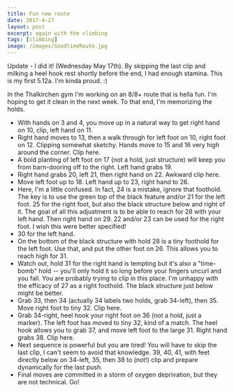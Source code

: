 ```yaml
---
title: Fun new route
date: 2017-4-27
layout: post
excerpt: again with the climbing
tags: [climbing]
image: /images/GoodtimeRoute.jpg
---
```


Update - I did it! (Wednesday May 17th). By skipping the last clip and
milking a heel hook rest shortly before the end, I had enough stamina.
This is my first 5.12a. I'm kinda proud. :)

In the Thalkirchen gym I'm working on an 8/8+ route that is hella fun.
I'm hoping to get it clean in the next week. To that end, I'm memorizing the holds.

* With hands on 3 and 4, you move up in a natural way to get right hand on 10,
  clip, left hand on 11.
* Right hand moves to 13, then a walk through for left foot on 10, right foot
  on 12. Clipping somewhat sketchy. Hands move to 15 and 16 very high around
  the corner. Clip here.
* A bold planting of left foot on 17 (not a hold, just structure) will keep
  you from barn-dooring off to the right. Left hand grabs 19.
* Right hand grabs 20, left 21, then right hand on 22. Awkward clip here.
* Move left foot up to 18. Left hand up to 23, right hand to 26.
* Here, I'm a little confused. In fact, 24 is a mistake, ignore that foothold.
  The key is to use the green top of the black feature and/or 21 for the left
  foot. 25 for the right foot, but also the black structure below and right
  of it. The goal of all this adjustment is to be able to reach for 28
  with your left hand. Then right hand on 29. 22 and/or 23 can be used for
  the right foot. I wish this were better specified!
* 30 for the left hand.
* On the bottom of the black structure with hold 28 is a tiny foothold for the
  left foot. Use that, and put the other foot on 26. This allows you to reach high
  for 31.
* Watch out, hold 31 for the right hand is tempting
  but it's also a "time-bomb" hold -- you'll only hold it so long before your
  fingers uncurl and you fall. You are probably trying to clip in this place.
  I'm unhappy with the efficacy of 27 as a right foothold. The black structure
  just below might be better.
* Grab 33, then 34 (actually 34 labels two holds, grab 34-left), then 35.
  Move right foot to tiny 32. Clip here.
* Grab 34-right, heel hook your right foot on 36 (not a hold, just a marker).
  The left foot has moved to tiny 32, kind of a match. The heel hook allows
  you to grab 37, and move left foot to the large 31. Right hand grabs 38.
  Clip here.
* Next sequence is powerful but you are tired! You will have to skip the last
  clip, I can't seem to avoid that knowledge. 39, 40, 41, with feet directly
  below on 34-left, 35, then 38 to (not!) clip and prepare dynamically for
  the last push.
* Final moves are committed in a storm of oxygen deprivation, but they are
  not technical. Go!



